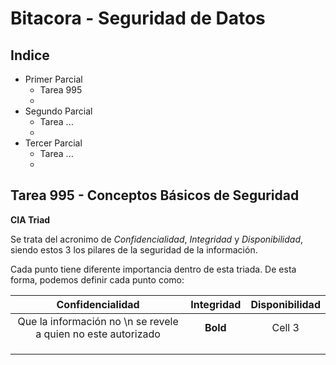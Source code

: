 # Bitacora - Seguridad de Datos

## Indice

 - Primer Parcial
    - Tarea 995
    -
 - Segundo Parcial
    - Tarea ...
    -
 - Tercer Parcial
    - Tarea ...
    -
## 
## Tarea 995 - Conceptos Básicos de Seguridad

**CIA Triad**

Se trata del acronimo de *Confidencialidad*, *Integridad* y *Disponibilidad*, siendo estos 3 los pilares de la seguridad de la información.

Cada punto tiene diferente importancia dentro de esta triada. De esta forma, podemos definir cada punto como:

|  Confidencialidad  |    Integridad    |    Disponibilidad    |
|:------------------:|:----------------:|:--------------------:|
| Que la información no \n se revele a quien no este autorizado |  **Bold**        |        Cell 3        |
|      |                  |                      |
|       |                  |                      |
|         |                  |                      |
